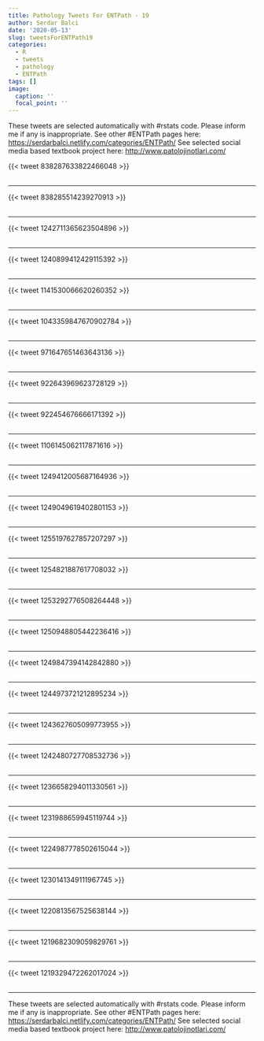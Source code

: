 ```yaml
---
title: Pathology Tweets For ENTPath - 19
author: Serdar Balci
date: '2020-05-13'
slug: tweetsForENTPath19
categories:
  - R
  - tweets
  - pathology
  - ENTPath
tags: []
image:
  caption: ''
  focal_point: ''
---
```



These tweets are selected automatically with #rstats code. Please inform me if any is inappropriate.
See other #ENTPath pages here: https://serdarbalci.netlify.com/categories/ENTPath/ 
See selected social media based textbook project here: http://www.patolojinotlari.com/

{{< tweet 838287633822466048 >}}
<br>
<br>
<hr>
{{< tweet 838285514239270913 >}}
<br>
<br>
<hr>
{{< tweet 1242711365623504896 >}}
<br>
<br>
<hr>
{{< tweet 1240899412429115392 >}}
<br>
<br>
<hr>
{{< tweet 1141530066620260352 >}}
<br>
<br>
<hr>
{{< tweet 1043359847670902784 >}}
<br>
<br>
<hr>
{{< tweet 971647651463643136 >}}
<br>
<br>
<hr>
{{< tweet 922643969623728129 >}}
<br>
<br>
<hr>
{{< tweet 922454676666171392 >}}
<br>
<br>
<hr>
{{< tweet 1106145062117871616 >}}
<br>
<br>
<hr>
{{< tweet 1249412005687164936 >}}
<br>
<br>
<hr>
{{< tweet 1249049619402801153 >}}
<br>
<br>
<hr>
{{< tweet 1255197627857207297 >}}
<br>
<br>
<hr>
{{< tweet 1254821887617708032 >}}
<br>
<br>
<hr>
{{< tweet 1253292776508264448 >}}
<br>
<br>
<hr>
{{< tweet 1250948805442236416 >}}
<br>
<br>
<hr>
{{< tweet 1249847394142842880 >}}
<br>
<br>
<hr>
{{< tweet 1244973721212895234 >}}
<br>
<br>
<hr>
{{< tweet 1243627605099773955 >}}
<br>
<br>
<hr>
{{< tweet 1242480727708532736 >}}
<br>
<br>
<hr>
{{< tweet 1236658294011330561 >}}
<br>
<br>
<hr>
{{< tweet 1231988659945119744 >}}
<br>
<br>
<hr>
{{< tweet 1224987778502615044 >}}
<br>
<br>
<hr>
{{< tweet 1230141349111967745 >}}
<br>
<br>
<hr>
{{< tweet 1220813567525638144 >}}
<br>
<br>
<hr>
{{< tweet 1219682309059829761 >}}
<br>
<br>
<hr>
{{< tweet 1219329472262017024 >}}
<br>
<br>
<hr>


These tweets are selected automatically with #rstats code. Please inform me if any is inappropriate.
See other #ENTPath pages here: https://serdarbalci.netlify.com/categories/ENTPath/ 
See selected social media based textbook project here: http://www.patolojinotlari.com/
